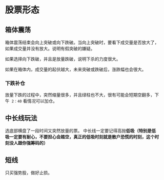 # 股票形态

## 箱体震荡
箱体震荡结束会向上突破或向下跌破。当向上突破时，要看下成交量是否放大了，如果成交量并没有放大。说明有假突破的嫌疑。

如果选择向下跌破，并且是放量跌破，说明下杀的力度很大。

如果在箱体内，成交量的起伏越大，未来突破或跌破后，涨跌幅也会很大。

### 下跌补仓

放量下跌的过程中，突然缩量很多，并且绿柱也不大，很有可能会短期空翻多，下午` 2：40` 看情况可以加仓。


## 中长线玩法
选底部横盘了一段时间又突然放量的票。
中长线一定要记得高抛**低吸（特别是低吸一定要有耐心，不要担心会踏空，真正的低吸时刻就是散户恐慌的时刻，这个时刻没人跟你强筹码的）**

## 短线

只买强势股，做好止损。


